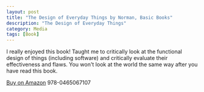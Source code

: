 ```yaml
---
layout: post
title: "The Design of Everyday Things by Norman, Basic Books"
description: "The Design of Everyday Things"
category: Media
tags: [Book]
---
```

I really enjoyed this book! Taught me to critically look at the functional design of things (including software) and critically evaluate their effectiveness and flaws. You won't look at the world the same way after you have read this book.

[Buy on Amazon](http://www.amazon.com/Design-Everyday-Things-Donald-Norman/dp/0465067107)
978-0465067107
